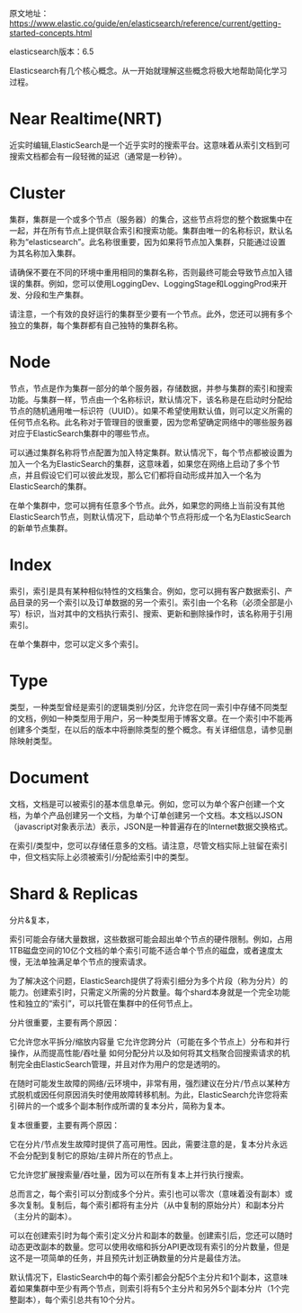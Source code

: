 原文地址：https://www.elastic.co/guide/en/elasticsearch/reference/current/getting-started-concepts.html

elasticsearch版本：6.5

Elasticsearch有几个核心概念。从一开始就理解这些概念将极大地帮助简化学习过程。

# Near Realtime(NRT)

近实时编辑,ElasticSearch是一个近乎实时的搜索平台。这意味着从索引文档到可搜索文档都会有一段轻微的延迟（通常是一秒钟）。

# Cluster

集群，集群是一个或多个节点（服务器）的集合，这些节点将您的整个数据集中在一起，并在所有节点上提供联合索引和搜索功能。集群由唯一的名称标识，默认名称为“elasticsearch”。此名称很重要，因为如果将节点加入集群，只能通过设置为其名称加入集群。

请确保不要在不同的环境中重用相同的集群名称，否则最终可能会导致节点加入错误的集群。例如，您可以使用LoggingDev、LoggingStage和LoggingProd来开发、分段和生产集群。

请注意，一个有效的良好运行的集群至少要有一个节点。此外，您还可以拥有多个独立的集群，每个集群都有自己独特的集群名称。

# Node

节点，节点是作为集群一部分的单个服务器，存储数据，并参与集群的索引和搜索功能。与集群一样，节点由一个名称标识，默认情况下，该名称是在启动时分配给节点的随机通用唯一标识符（UUID）。如果不希望使用默认值，则可以定义所需的任何节点名称。此名称对于管理目的很重要，因为您希望确定网络中的哪些服务器对应于ElasticSearch集群中的哪些节点。

可以通过集群名称将节点配置为加入特定集群。默认情况下，每个节点都被设置为加入一个名为ElasticSearch的集群，这意味着，如果您在网络上启动了多个节点，并且假设它们可以彼此发现，那么它们都将自动形成并加入一个名为ElasticSearch的集群。

在单个集群中，您可以拥有任意多个节点。此外，如果您的网络上当前没有其他ElasticSearch节点，则默认情况下，启动单个节点将形成一个名为ElasticSearch的新单节点集群。

# Index

索引，索引是具有某种相似特性的文档集合。例如，您可以拥有客户数据索引、产品目录的另一个索引以及订单数据的另一个索引。索引由一个名称（必须全部是小写）标识，当对其中的文档执行索引、搜索、更新和删除操作时，该名称用于引用索引。

在单个集群中，您可以定义多个索引。

# Type

类型，一种类型曾经是索引的逻辑类别/分区，允许您在同一索引中存储不同类型的文档，例如一种类型用于用户，另一种类型用于博客文章。在一个索引中不能再创建多个类型，在以后的版本中将删除类型的整个概念。有关详细信息，请参见删除映射类型。

# Document

文档，文档是可以被索引的基本信息单元。例如，您可以为单个客户创建一个文档，为单个产品创建另一个文档，为单个订单创建另一个文档。本文档以JSON（javascript对象表示法）表示，JSON是一种普遍存在的Internet数据交换格式。

在索引/类型中，您可以存储任意多的文档。请注意，尽管文档实际上驻留在索引中，但文档实际上必须被索引/分配给索引中的类型。

# Shard & Replicas

分片&复本，

索引可能会存储大量数据，这些数据可能会超出单个节点的硬件限制。例如，占用1TB磁盘空间的10亿个文档的单个索引可能不适合单个节点的磁盘，或者速度太慢，无法单独满足单个节点的搜索请求。

为了解决这个问题，ElasticSearch提供了将索引细分为多个片段（称为分片）的能力。创建索引时，只需定义所需的分片数量。每个shard本身就是一个完全功能性和独立的“索引”，可以托管在集群中的任何节点上。

分片很重要，主要有两个原因：

它允许您水平拆分/缩放内容量
它允许您跨分片（可能在多个节点上）分布和并行操作，从而提高性能/吞吐量
如何分配分片以及如何将其文档聚合回搜索请求的机制完全由ElasticSearch管理，并且对作为用户的您是透明的。

在随时可能发生故障的网络/云环境中，非常有用，强烈建议在分片/节点以某种方式脱机或因任何原因消失时使用故障转移机制。为此，ElasticSearch允许您将索引碎片的一个或多个副本制作成所谓的复本分片，简称为复本。

复本很重要，主要有两个原因：

它在分片/节点发生故障时提供了高可用性。因此，需要注意的是，复本分片永远不会分配到复制它的原始/主碎片所在的节点上。

它允许您扩展搜索量/吞吐量，因为可以在所有复本上并行执行搜索。

总而言之，每个索引可以分割成多个分片。索引也可以零次（意味着没有副本）或多次复制。复制后，每个索引都将有主分片（从中复制的原始分片）和副本分片（主分片的副本）。

可以在创建索引时为每个索引定义分片和副本的数量。创建索引后，您还可以随时动态更改副本的数量。您可以使用收缩和拆分API更改现有索引的分片数量，但是这不是一项简单的任务，并且预先计划正确数量的分片是最佳方法。

默认情况下，ElasticSearch中的每个索引都会分配5个主分片和1个副本，这意味着如果集群中至少有两个节点，则索引将有5个主分片和另外5个副本分片（1个完整副本），每个索引总共有10个分片。
